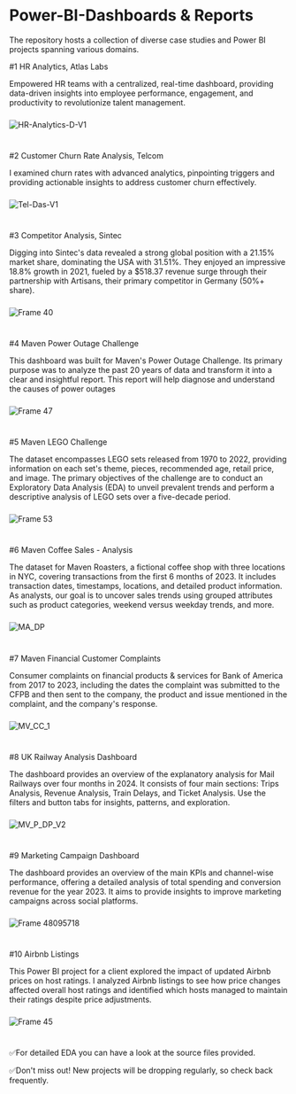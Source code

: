 # Power-BI-Dashboards & Reports
The repository hosts a collection of diverse case studies and Power BI projects spanning various domains.

#1 HR Analytics, Atlas Labs

Empowered HR teams with a centralized, real-time dashboard, providing data-driven insights into employee performance, engagement, and productivity to revolutionize talent management.
###
![HR-Analytics-D-V1](https://github.com/usmansafdar09/Power-BI-VizVerse/assets/59840337/473b707f-4537-4646-b5b8-aa4b69a1c92c)
#
#2 Customer Churn Rate Analysis, Telcom

I examined churn rates with advanced analytics, pinpointing triggers and providing actionable insights to address customer churn effectively.
###
![Tel-Das-V1](https://github.com/usmansafdar09/Power-BI-VizVerse/assets/59840337/eace7362-e1d3-4042-81cc-1a28bf44d399)
#
#3 Competitor Analysis, Sintec

Digging into Sintec's data revealed a strong global position with a 21.15% market share, dominating the USA with 31.51%. They enjoyed an impressive 18.8% growth in 2021, fueled by a $518.37 revenue surge through their partnership with Artisans, their primary competitor in Germany (50%+ share).
###
![Frame 40](https://github.com/usmansafdar09/Power-BI-VizVerse/assets/59840337/556292cb-e395-44c3-b932-9e0cf42589c6)
#
#4 Maven Power Outage Challenge

This dashboard was built for Maven's Power Outage Challenge. Its primary purpose was to analyze the past 20 years of data and transform it into a clear and insightful report. This report will help diagnose and understand the causes of power outages
###
![Frame 47](https://github.com/usmansafdar09/Power-BI-VizVerse/assets/59840337/538d11bb-f49e-4529-8f84-c6bf70880834)
#
#5 Maven LEGO Challenge

The dataset encompasses LEGO sets released from 1970 to 2022, providing information on each set's theme, pieces, recommended age, retail price, and image. The primary objectives of the challenge are to conduct an Exploratory Data Analysis (EDA) to unveil prevalent trends and perform a descriptive analysis of LEGO sets over a five-decade period.
###
![Frame 53](https://github.com/usmansafdar09/Power-BI-VizVerse/assets/59840337/8aaabdcd-5cb5-4604-aea5-4884de56c504)
#
#6 Maven Coffee Sales - Analysis

The dataset for Maven Roasters, a fictional coffee shop with three locations in NYC, covering transactions from the first 6 months of 2023. It includes transaction dates, timestamps, locations, and detailed product information. As analysts, our goal is to uncover sales trends using grouped attributes such as product categories, weekend versus weekday trends, and more.
###
![MA_DP](https://github.com/usmansafdar09/Power-BI-VizVerse/assets/59840337/c7acb692-2d2f-45d7-ac13-826b7bac7083)

#
#7 Maven Financial Customer Complaints

Consumer complaints on financial products & services for Bank of America from 2017 to 2023, including the dates the complaint was submitted to the CFPB and then sent to the company, the product and issue mentioned in the complaint, and the company's response.
###
![MV_CC_1](https://github.com/usmansafdar09/Power-BI-VizVerse/assets/59840337/39611a3d-4424-4f44-a828-b0079ce18f5c)

#
#8 UK Railway Analysis Dashboard

The dashboard provides an overview of the explanatory analysis for Mail Railways over four months in 2024. It consists of four main sections: Trips Analysis, Revenue Analysis, Train Delays, and Ticket Analysis. Use the filters and button tabs for insights, patterns, and exploration.
###
![MV_P_DP_V2](https://github.com/usmansafdar09/Power-BI-VizVerse/assets/59840337/e5cdaef5-b0b4-4a21-94fb-017cd3e253d4)
#

#9 Marketing Campaign Dashboard

The dashboard provides an overview of the main KPIs and channel-wise performance, offering a detailed analysis of total spending and conversion revenue for the year 2023. It aims to provide insights to improve marketing campaigns across social platforms.
###
![Frame 48095718](https://github.com/user-attachments/assets/d859a677-5b6e-4f33-abb7-de675d3d34f3)

#
#10 Airbnb Listings

This Power BI project for a client explored the impact of updated Airbnb prices on host ratings. I analyzed Airbnb listings to see how price changes affected overall host ratings and identified which hosts managed to maintain their ratings despite price adjustments.
###
![Frame 45](https://github.com/usmansafdar09/Power-BI-VizVerse/assets/59840337/fc808a68-9a54-4eda-b1cf-2112e28e5b23)
#

✅For detailed EDA you can have a look at the source files provided.

✅Don't miss out! New projects will be dropping regularly, so check back frequently.
